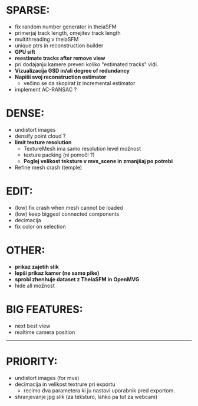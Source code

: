
# SPARSE:
- fix random number generator in theiaSFM
- primerjaj track length, omejitev track length
- multithreading v theiaSFM
- unique ptrs in reconstruction builder
- **GPU sift**
- **reestimate tracks after remove view**
- pri dodajanju kamere preveri koliko "estimated tracks" vidi.
- **Vizualizacija GSD in/ali degree of redundancy**
- **Napiši svoj reconstruction estimator**
    - večino se da skopirat iz incremental estimator
- implement AC-RANSAC ?

# DENSE:
- undistort images
- densify point cloud ?
- **limit texture resolution**
    - TextureMesh ima samo resolution level možnost
    - texture packing (ni pomoči ?)
    - **Poglej velikost teksture v mvs_scene in zmanjšaj po potrebi**
- Refine mesh crash (temple)

# EDIT:
- (low) fix crash when mesh cannot be loaded
- (low) keep biggest connected components
- decimacija
- fix color on selection

# OTHER:
- **prikaz zajetih slik**
- **lepši prikaz kamer (ne samo pike)**
- **sprobi zhenhuje dataset z TheiaSFM in OpenMVG**
- hide all možnost

# BIG FEATURES:
- next best view
- realtime camera position

--------------------------------------------------
# PRIORITY:
- undistort images (for mvs)
- decimacija in velikost textrure pri exportu
    - recimo dva parametera ki ju nastavi uporabnik pred exportom.
- shranjevanje jpg slik (za teksturo, lahko pa tut za webcam)
